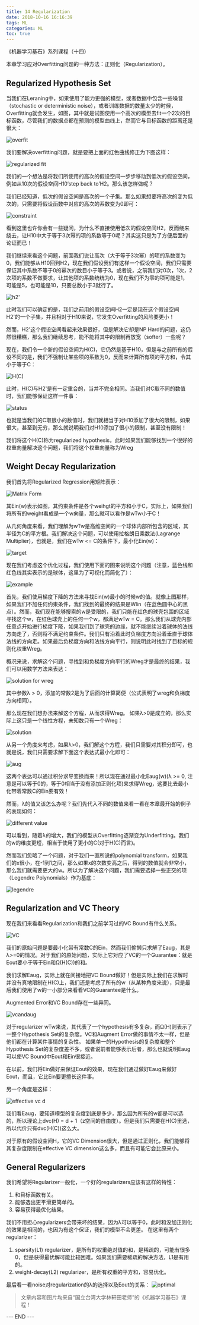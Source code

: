 ```yaml
---
title: 14 Regularization
date: 2018-10-16 16:16:39
tags: ML
categories: ML
toc: true
---
```



《机器学习基石》系列课程（十四）

本章学习应对Overfitting问题的一种方法：正则化（Regularization）。
<!-- more -->

## Regularized Hypothesis Set
当我们在Leraning中，如果使用了能力更强的模型，或者数据中包含一些噪音（stochastic or deterministic noise），或者训练数据的数量太少的时候，Overfitting就会发生，如图，其中就是试图使用一个高次的模型去fit一个2次的目标函数，尽管我们的数据点都在预测的模型曲线上，然而它与目标函数的距离还是很大：

![overfit](1.png) 

我们要解决overfitting问题，就是要把上面的红色曲线修正为下图这样：

![regularized fit](2.png) 

我们的一个想法是将我们所使用的高次的假设空间一步步移动到低次的假设空间，例如从10次的假设空间H10‘step back to’H2。那么该怎样做呢？

我们已经知道，低次的假设空间是高次的一个子集。那么如果想要将高次的变为低次的，只需要将假设函数中对应的高次的系数变为0即可：

![constraint](3.png) 

看到这里也许你会有一些疑问，为什么不直接使用低次的假设空间H2，反而绕来绕去，让H10中大于等于3次幂的项的系数等于0呢？其实这只是为了方便后面的论证而已！

我们继续来看这个问题，前面我们说让高次（大于等于3次幂）的项的系数变为0，我们能够从H10回到H2，现在我们假设我们有这样一个假设空间，我们只需要保证其中系数不等于0的幂次的数目小于等于3。或者说，之前我们对0次，1次，2次项的系数不做要求，让其他项的系数统统为0，现在我们不为零的项可能是1，可能是5，也可能是10，只要总数小于3就行了。

![h2'](4.png) 

此时我们可以确定的是，我们之前用的假设空间H2一定是现在这个假设空间H2'的一个子集，并且相对于H10来说，它发生Overfitting的风险要更小！

然而，H2'这个假设空间看起来效果很好，但是解决它却是NP Hard的问题，这仍然很糟糕，那么我们继续思考，能不能将其中的限制再放宽（softer）一些呢？

现在，我们令一个新的假设空间为H(C)，它仍然是基于H10，但是与之前所有的假设不同的是，我们不强制让某些项的系数为0，反而来计算所有项的平方和，令其小于等于C：

![H(C)](5.png) 

此时，H(C)与H2'是有一定重合的，当并不完全相同。当我们对C取不同的数值时，我们能够保证这样一件事：

![status](6.png) 

也就是当我们的C取很小的数值时，我们就相当于对H10添加了很大的限制，如果很大，甚至到无穷，那么就说明我们对H10添加了很小的限制，甚至没有限制！

我们将这个H(C)称为regularized hypothesis，此时如果我们能够找到一个很好的权重向量解决这个问题，我们将这个权重向量称为Wreg

## Weight Decay Regularization
我们首先将Regularized Regression用矩阵表示：

![Matrix Form](7.png) 

其Ein(w)表示如图，其约束条件是各个weihgt的平方和小于C，实际上，如果我们将所有的weight看成是一个w向量，那么就可以看作是wTw小于C！

从几何角度来看，我们理解为wTw是高维空间的一个球体内部所包含的区域，其半径为C的平方根。我们解决这个问题，可以使用拉格朗日乘数法(Lagrange Multiplier)，也就是，我们在wTw <= C的条件下，最小化Ein(w)：

![target](8.png) 

现在我们考虑这个优化过程，我们使用下面的图来说明这个问题（注意，蓝色线和红色线其实表示的是球体，这里为了可视化而简化了）：

![example](9.png) 

首先，我们使用梯度下降的方法来寻找Ein(w)最小的时候w的值。就像上图那样，如果我们不加任何约束条件，我们找到的最终的结果是Wlin（在蓝色圆中心的黑点）。然而，我们现在能够搜索的w是受限的，我们只能在红色的球壳包围的区域寻找这个w，在红色球壳上的任何一个w，都满足wTw = C。那么我们从球壳内部任意点开始进行梯度下降，如果我们到了球壳的边缘，就不能继续沿着球体的法线方向走了，否则将不满足约束条件。我们只有沿着此时负梯度方向沿着垂直于球体法线的方向走。如果最后负梯度方向和法线方向平行，则说明此时找到了目标的规则化权重Wreg。

概况来说，求解这个问题，寻找到和负梯度方向平行的Wreg才是最终的结果，我们可以用数学方法来表达：

![solution for wreg](10.png) 

其中参数λ > 0，添加的常数2是为了后面的计算简便（公式表明了wreg和负梯度方向相同）。

那么现在我们想办法来解这个方程，从而求得Wreg。
如果λ>0是成立的，那么实际上这只是一个线性方程，未知数只有一个Wreg：

![solution](11.png) 

从另一个角度来考虑，如果λ>0，我们解这个方程，我们只需要对其积分即可，也就是说，我们只需要求解下面这个表达式最小化即可：

![aug](12.png) 

这两个表达可以通过积分求导变换而来！所以现在通过最小化Eaug(w)(λ >= 0, 注意是可以等于0的，等于0相当于没有添加正则化项)来求得Wreg，这要比去最小化带着常数C的Ein要有效！

然而，λ的值又该怎么办呢？我们先代入不同的数值来看一看在本章最开始的例子的表现如何：

![different value](13.png) 

可以看到，随着λ的增大，我们的模型从Overfitting逐渐变为Underfitting。我们的w的维度更短，相当于使用了更小的C(对于H(C)而言)。

然而我们忽略了一个问题，对于我们一直所说的polynomial transform，如果我们的x很小，在-1到1之间，那么如果x的次数变高之后，得到的数值就会非常小，那么我们就需要更大的w。所以为了解决这个问题，我们需要选择一些正交的项（Legendre Polynomials）作为基底：

![legendre](14.png) 

## Regularization and VC Theory
现在我们来看看Regularization和我们之前学习过的VC Bound有什么关系。

![VC](15.png) 

我们的原始问题是要最小化带有常数C的Ein，然而我们偷懒只求解了Eaug，其是λ>=0的情况。对于我们的原始问题，实际上它对应了VC的一个Guarantee：就是Eout要小于等于Ein和Ω(H(C))的和。

我们求解Eaug，实际上就在间接地把VC Bound做好！但是实际上我们在求解时并没有真地限制在H(C)上，我们还是考虑了所有的w（从某种角度来说），只是最后我们使用了w的一小部分来看看VC的Guarantee是什么。

Augmented Error和VC Bound存在一些异同。

![vcandaug](16.png) 

对于regularizer wTw来说，其代表了一个hypothesis有多复杂，而Ω(H)则表示了一整个Hypothesis Set的复杂度。VC和Augment Error做的事情不太一样，但是他们都在计算某件事情的复杂性。
如果单一的Hypothesis的复杂度和整个Hypothesis Set的复杂度差不多，或者说前者能够表示后者，那么也就说明Eaug可以使VC Bound中Eout和Ein很接近。

在以前，我们将Ein做好来保证Eout的效果，现在我们通过做好Eaug来做好Eout，而且，它比Ein要更擅长这件事。

另一个角度是这样：

![effective vc d](17.png) 

我们看Eaug，要知道模型的复杂度到底是多少，那么因为所有的w都是可以选的，所以理论上dvc(H) = d + 1（z空间的自由度）。但是我们只需要在H(C)里选，所以代价只有dvc(H(C))这么大。

对于原有的假设空间H，它的VC Dimension很大，但是通过正则化，我们能够将其复杂度限制在effective VC dimension这么多，而且有可能它会比原来小。

## General Regularizers
我们希望将Regularizer一般化，一个好的regularizers应该有这样的特性：
1. 和目标函数有关。
2. 能够选出更平滑更简单的。
3. 容易获得最优化结果。

我们不用担心regularizers会带来坏的结果，因为λ可以等于0，此时和没加正则化的效果是相同的，也因为有这个保证，我们的模型不会更差。
在这里有两个regularizer：

1. sparsity(L1) regularizer，是所有的权重绝对值的和，是稀疏的，可能有很多0，但是获得最优解可能比较困难。如果我们需要稀疏的解决方法，L1是有用的。
2. weight-decay(L2) regularizer，是所有权重的平方和，容易优化。

最后看一看noise对regularization的λ的选择以及Eout的关系：
![optimal](18.png) 

> 文章内容和图片均来自“国立台湾大学林轩田老师”的《机器学习基石》课程！

--- END --- 